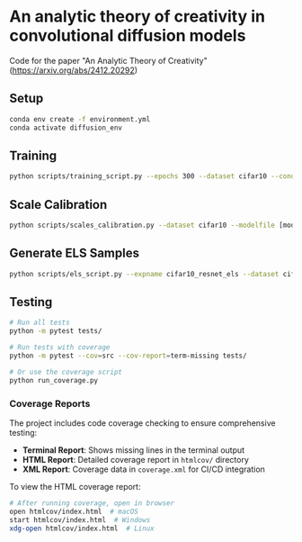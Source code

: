 # An analytic theory of creativity in convolutional diffusion models

Code for the paper "An Analytic Theory of Creativity" (https://arxiv.org/abs/2412.20292)

## Setup

```bash
conda env create -f environment.yml
conda activate diffusion_env
```

## Training

```bash
python scripts/training_script.py --epochs 300 --dataset cifar10 --conditional --mode zeros --layers 8 --resnet --homedir [directory for model checkpoints]
```

## Scale Calibration

```bash
python scripts/scales_calibration.py --dataset cifar10 --modelfile [model file name] --kfilename scalesfile --tld [directory for scales files] --scoremoduletype [one of LS, ELS, bbELS] --conditional --kernelsizes 3 5 7 9 11 13 15 17 --nsteps 20 --nsamps 10
```

## Generate ELS Samples

```bash
python scripts/els_script.py --expname cifar10_resnet_els --dataset cifar10 --scoremoduletype [one of LS, ELS, bbELS] --conditional --scalesfile [path to scales] --numiters 100
```

## Testing

```bash
# Run all tests
python -m pytest tests/

# Run tests with coverage
python -m pytest --cov=src --cov-report=term-missing tests/

# Or use the coverage script
python run_coverage.py
```

### Coverage Reports

The project includes code coverage checking to ensure comprehensive testing:

- **Terminal Report**: Shows missing lines in the terminal output
- **HTML Report**: Detailed coverage report in `htmlcov/` directory
- **XML Report**: Coverage data in `coverage.xml` for CI/CD integration

To view the HTML coverage report:

```bash
# After running coverage, open in browser
open htmlcov/index.html  # macOS
start htmlcov/index.html  # Windows
xdg-open htmlcov/index.html  # Linux
```
